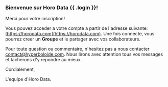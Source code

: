 ### Bienvenue sur Horo Data {{ .login }}!

Merci pour votre inscription!

Vous pouvez acceder a votre compte a partir de l'adresse suivante:
[https://horodata.com](https://horodata.com). Une fois connecte,
vous pourrez creer un **Groupe** et le partager avec vos collaborateurs.


Pour toute question ou commentaire, n'hesitez pas a nous
contacter [contact@hyperboloide.com](mailto:contact@hyperboloide.com).
Nous lirons avec attention tous vos messages et tacherons d'y repondre au
mieux.



Cordialement,

L'equipe d'Horo Data.
